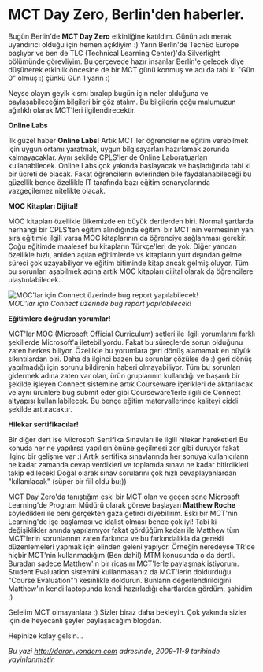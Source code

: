 # MCT Day Zero, Berlin'den haberler.
Bugün Berlin'de **MCT Day Zero** etkinliğine katıldım. Günün adı merak
uyandırıcı olduğu için hemen açıkliyim :) Yarın Berlin'de TechEd Europe
başlıyor ve ben de TLC (Technical Learning Center)'da Silverlight
bölümünde görevliyim. Bu çerçevede hazır insanlar Berlin'e gelecek diye
düşünerek etkinlik öncesine de bir MCT günü konmuş ve adı da tabi ki
"Gün 0" olmuş :) çünkü Gün 1 yarın :)

Neyse olayın geyik kısmı bırakıp bugün için neler olduğuna ve
paylaşabileceğim bilgileri bir göz atalım. Bu bilgilerin çoğu malumuzun
ağırlıklı olarak MCT'leri ilgilendirecektir.

**Online Labs**

İlk güzel haber **Online Labs**! Artık MCT'ler öğrencilerine eğitim
verebilmek için uygun ortamı yaratmak, uygun bilgisayarları hazırlamak
zorunda kalmayacaklar. Aynı şekilde CPLS'ler de Online Laboratuarları
kullanabilecek. Online Labs çok yakında başlayacak ve başladığında tabi
ki bir ücreti de olacak. Fakat öğrencilerin evlerinden bile
faydalanabileceği bu güzellik bence özellikle IT tarafında bazı eğitim
senaryolarında vazgeçilemez nitelikte olacak.

**MOC Kitapları Dijital!**

MOC kitapları özellikle ülkemizde en büyük dertlerden biri. Normal
şartlarda herhangi bir CPLS'ten eğitim alındığında eğitimi bir MCT'nin
vermesinin yanı sıra eğitimle ilgili varsa MOC kitaplarının da öğrenciye
sağlanması gerekir. Çoğu eğitimde maalesef bu kitapların Türkçe'leri de
yok. Diğer yandan özellikle hızlı, aniden açılan eğitimlerde vs
kitapların yurt dışından gelme süreci çok uzayabiliyor ve eğitim
bitiminde kitap ancak gelmiş oluyor. Tüm bu sorunları aşabilmek adına
artık MOC kitapları dijital olarak da öğrencilere ulaştırılabilecek.

![MOC'lar için Connect üzerinde bug report
yapılabilecek!](media/MCT_Day_Zero_Berlin_den_haberler/08112009_1.jpg)\
*MOC'lar için Connect üzerinde bug report yapılabilecek!*

**Eğitimlere doğrudan yorumlar!**

MCT'ler MOC (Microsoft Official Curriculum) setleri ile ilgili
yorumlarını farklı şekillerde Microsoft'a iletebiliyordu. Fakat bu
süreçlerde sorun olduğunu zaten herkes biliyor. Özellikle bu yorumlara
geri dönüş alamamak en büyük sıkıntılardan biri. Daha da ilginci bazen
bu sorunlar çözülse de :) geri dönüş yapılmadığı için sorunu bildirenin
haberi olmayabiliyor. Tüm bu sorunları gidermek adına zaten var olan,
ürün gruplarının kullandığı ve başarılı bir şekilde işleyen Connect
sistemine artık Courseware içerikleri de aktarılacak ve aynı ürünlere
bug submit eder gibi Courseware'lerle ilgili de Connect altyapısı
kullanılabilecek. Bu bençe eğitim materyallerinde kaliteyi ciddi şekilde
arttıracaktır.

**Hilekar sertifikacılar!**

Bir diğer dert ise Microsoft Sertifika Sınavları ile ilgili hilekar
hareketler! Bu konuda her ne yapılırsa yapılısın önüne geçilmesi zor
gibi duruyor fakat ilginç bir gelişme var :) Artık sertifika
sınavlarında her sonuya kullanıcıların ne kadar zamanda cevap verdikleri
ve toplamda sınavı ne kadar bitirdikleri takip edilecek! Doğal olarak
sınav sorularını çok hızlı cevaplayanlardan "kıllanılacak" (süper bir
fiil oldu bu:))

MCT Day Zero'da tanıştığım eski bir MCT olan ve geçen sene Microsoft
Learning'de Program Müdürü olarak göreve başlayan **Matthew Roche**
söyledikleri ile beni gerçekten gaza getirdi diyebilirim. Eski bir
MCT'nin Learning'de işe başlaması ve idalist olması bence çok iyi! Tabi
ki değişiklikler anında yapılamıyor fakat gördüğüm kadarı ile Matthew
tüm MCT'lerin sorunlarının zaten farkında ve bu farkındalıkla da gerekli
düzenlemeleri yapmak için elinden geleni yapıyor. Örneğin neredeyse
TR'de hiçbir MCT'nin kullanmadığım (Ben dahil) MTM konusunda o da
dertli. Buradan sadece Matthew'ın bir ricasını MCT'lerle paylaşmak
istiyorum. Student Evaluation sistemini kullanmasanız da MCT'lerin
doldurduğu "Course Evaluation"'ı kesinlikle doldurun. Bunların
değerlendirildiğini Matthew'ın kendi laptopunda kendi hazırladığı
chartlardan gördüm, şahidim :)

Gelelim MCT olmayanlara :) Sizler biraz daha bekleyin. Çok yakında
sizler için de heyecanlı şeyler paylaşacağım blogdan.

Hepinize kolay gelsin...



*Bu yazi http://daron.yondem.com adresinde, 2009-11-9 tarihinde yayinlanmistir.*
